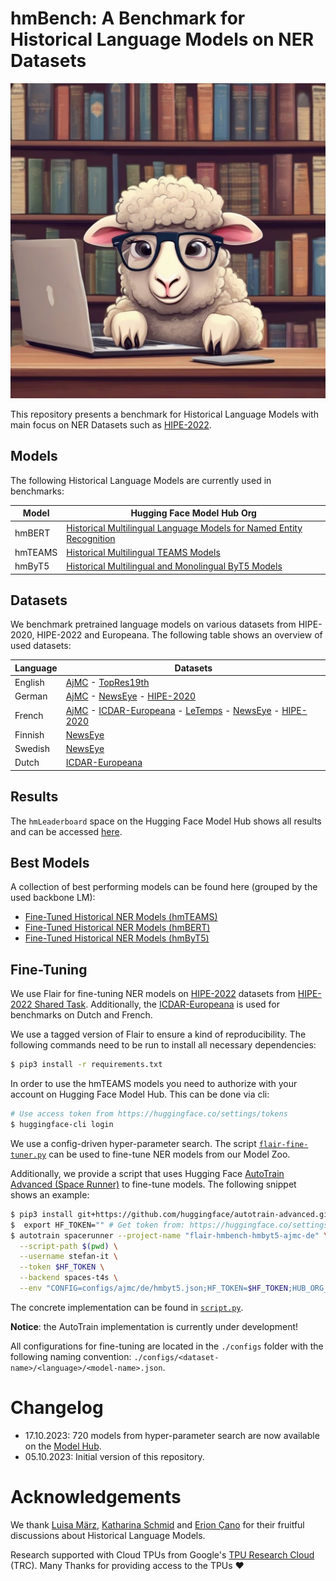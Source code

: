# hmBench: A Benchmark for Historical Language Models on NER Datasets

![hmBench](cute_library_sheep.jpeg)

This repository presents a benchmark for Historical Language Models with main focus on NER Datasets such as
[HIPE-2022](https://github.com/hipe-eval/HIPE-2022-data/tree/main).

## Models

The following Historical Language Models are currently used in benchmarks:

| Model   | Hugging Face Model Hub Org                                                                            |
|---------|-------------------------------------------------------------------------------------------------------|
| hmBERT  | [Historical Multilingual Language Models for Named Entity Recognition](https://huggingface.co/hmbert) |
| hmTEAMS | [Historical Multilingual TEAMS Models](https://huggingface.co/hmteams)                                |
| hmByT5  | [Historical Multilingual and Monolingual ByT5 Models](https://huggingface.co/hmbyt5)                  |

## Datasets

We benchmark pretrained language models on various datasets from HIPE-2020, HIPE-2022 and Europeana. The following table
shows an overview of used datasets:

| Language | Datasets                                                         |
|----------|------------------------------------------------------------------|
| English  | [AjMC] - [TopRes19th]                                            |
| German   | [AjMC] - [NewsEye] - [HIPE-2020]                                 |
| French   | [AjMC] - [ICDAR-Europeana] - [LeTemps] - [NewsEye] - [HIPE-2020] |
| Finnish  | [NewsEye]                                                        |
| Swedish  | [NewsEye]                                                        |
| Dutch    | [ICDAR-Europeana]                                                |

[AjMC]: https://github.com/hipe-eval/HIPE-2022-data/blob/main/documentation/README-ajmc.md
[NewsEye]: https://github.com/hipe-eval/HIPE-2022-data/blob/main/documentation/README-newseye.md
[TopRes19th]: https://github.com/hipe-eval/HIPE-2022-data/blob/main/documentation/README-topres19th.md
[ICDAR-Europeana]: https://github.com/stefan-it/historic-domain-adaptation-icdar
[LeTemps]: https://github.com/hipe-eval/HIPE-2022-data/blob/main/documentation/README-letemps.md
[HIPE-2020]: https://github.com/hipe-eval/HIPE-2022-data/blob/main/documentation/README-hipe2020.md

## Results

The `hmLeaderboard` space on the Hugging Face Model Hub shows all results and can be
accessed [here](https://huggingface.co/spaces/stefan-it/hmLeaderboard).

## Best Models

A collection of best performing models can be found here (grouped by the used backbone LM):

* [Fine-Tuned Historical NER Models (hmTEAMS)](https://huggingface.co/collections/stefan-it/fine-tuned-historical-ner-models-hmteams-652f0d8cb355cf468cdab4b0)
* [Fine-Tuned Historical NER Models (hmBERT)](https://huggingface.co/collections/stefan-it/fine-tuned-historical-ner-models-hmbert-652f0e45960038a0705b20ba)
* [Fine-Tuned Historical NER Models (hmByT5)](https://huggingface.co/collections/stefan-it/fine-tuned-historical-ner-models-hmbyt5-652f19f60b13cc073984af98)

## Fine-Tuning

We use Flair for fine-tuning NER models on [HIPE-2022](https://github.com/hipe-eval/HIPE-2022-data) datasets from
[HIPE-2022 Shared Task](https://hipe-eval.github.io/HIPE-2022/). Additionally, the
[ICDAR-Europeana](https://github.com/stefan-it/historic-domain-adaptation-icdar) is used for benchmarks on Dutch and
French.

We use a tagged version of Flair to ensure a kind of reproducibility. The following commands need to be run to install
all necessary dependencies:

```bash
$ pip3 install -r requirements.txt
```

In order to use the hmTEAMS models you need to authorize with your account on Hugging Face Model Hub. This can be done
via cli:

```bash
# Use access token from https://huggingface.co/settings/tokens
$ huggingface-cli login
```

We use a config-driven hyper-parameter search. The script [`flair-fine-tuner.py`](flair-fine-tuner.py) can be used to
fine-tune NER models from our Model Zoo.

Additionally, we provide a script that uses Hugging Face
[AutoTrain Advanced (Space Runner)](https://github.com/huggingface/autotrain-advanced) to fine-tune models.
The following snippet shows an example:

```bash
$ pip3 install git+https://github.com/huggingface/autotrain-advanced.git
$  export HF_TOKEN="" # Get token from: https://huggingface.co/settings/tokens
$ autotrain spacerunner --project-name "flair-hmbench-hmbyt5-ajmc-de" \
  --script-path $(pwd) \
  --username stefan-it \
  --token $HF_TOKEN \
  --backend spaces-t4s \
  --env "CONFIG=configs/ajmc/de/hmbyt5.json;HF_TOKEN=$HF_TOKEN;HUB_ORG_NAME=stefan-it"
```

The concrete implementation can be found in [`script.py`](script.py).

**Notice**: the AutoTrain implementation is currently under development!

All configurations for fine-tuning are located in the `./configs` folder with the following naming convention:
`./configs/<dataset-name>/<language>/<model-name>.json`.

# Changelog

* 17.10.2023: 720 models from hyper-parameter search are now available on the [Model Hub](https://huggingface.co/stefan-it?search_models=hmbench).
* 05.10.2023: Initial version of this repository.

# Acknowledgements

We thank [Luisa März](https://github.com/LuisaMaerz), [Katharina Schmid](https://github.com/schmika) and
[Erion Çano](https://github.com/erionc) for their fruitful discussions about Historical Language Models.

Research supported with Cloud TPUs from Google's [TPU Research Cloud](https://sites.research.google/trc/about/) (TRC).
Many Thanks for providing access to the TPUs ❤️
